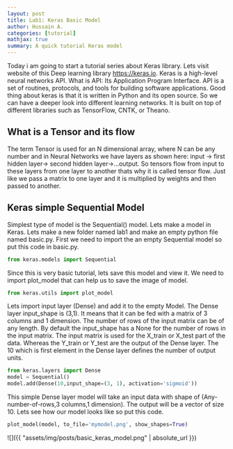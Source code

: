 ```yaml
---
layout: post
title: Lab1: Keras Basic Model
author: Hussain A.
categories: [tutorial]
mathjax: true
summary: A quick tutorial Keras model
---
```





Today i am going to start a tutorial series about Keras library. Lets visit website of this Deep learning library https://keras.io. Keras is a high-level neural networks API. What is API: Its Application Program Interface. API is a set of routines, protocols, and tools for building software applications. Good thing about keras is that it is written in Python and its open source. So we can have a deeper look into different learning networks. It is built on top of different libraries such as TensorFlow, CNTK, or Theano.

## What is a Tensor and its flow

The term Tensor is used for an N dimensional array, where N can be any number and in Neural Networks we have layers as shown here:
input -> first hidden layer-> second hidden layer->...output.
So tensors flow from input to these layers from one layer to another thats why it is called tensor flow. Just like we pass a matrix to one layer and it is multiplied by weights and then passed to another.
 

## Keras simple Sequential Model

Simplest type of model is the Sequential() model. Lets make a model in Keras. Lets make a new folder named lab1 and make an empty python file named basic.py. First we need to import the an empty Sequential model so put this code in basic.py.
```python
from keras.models import Sequential
```
Since this is very basic tutorial, lets save this model and view it. We need to import plot_model that can help us to save the image of model. 
```python
from keras.utils import plot_model
```
Lets import input layer (Dense) and add it to the empty Model. The Dense layer input_shape is (3,1). It means that it can be fed with a matrix of 3 columns and 1 dimension. The number of rows of the input matrix can be of any length. By default the input_shape has a None for the number of rows in the input matrix. The input matrix is used for the X_train or X_test part of the data. Whereas the Y_train or Y_test are the output of the Dense layer. The 10 which is first element in the Dense layer defines the number of output units.

```python
from keras.layers import Dense
model = Sequential()
model.add(Dense(10,input_shape=(3, 1), activation='sigmoid'))
```
This simple Dense layer model will take an input data with shape of (Any-number-of-rows,3 columns,1 dimension). The output will be a vector of size 10. Lets see how our model looks like so put this code. 

```python
plot_model(model, to_file='mymodel.png', show_shapes=True)
```
![]({{ "assets/img/posts/basic_keras_model.png" | absolute_url }})


